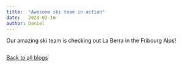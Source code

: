 ```yaml
---
title:  "Awesome ski team in action"
date:   2023-02-16
author: Daniel
---
```


Our amazing ski team is checking out La Berra in the Fribourg Alps!

<div class="layout-blog" markdown="1">
<body>

<script src="https://cdn.jsdelivr.net/npm/jquery@3.5.1/dist/jquery.min.js"></script>
<link rel="stylesheet" href="https://cdn.jsdelivr.net/gh/fancyapps/fancybox@3.5.7/dist/jquery.fancybox.min.css" />
<script src="https://cdn.jsdelivr.net/gh/fancyapps/fancybox@3.5.7/dist/jquery.fancybox.min.js"></script>

<a href="/images/ski_2023.jpeg" data-fancybox="gallery" data-caption="In action">
	<img src="ski_2023.jpeg" alt="" /></a>

</body>
</div>

[Back to all blogs](/blog/)
